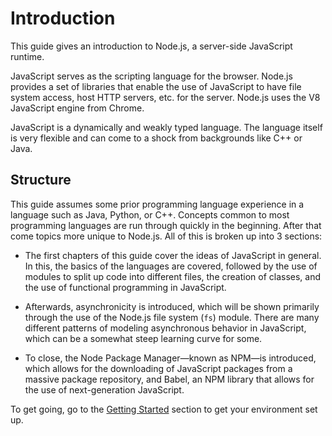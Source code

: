 # Introduction

This guide gives an introduction to Node.js, a server-side JavaScript runtime.

JavaScript serves as the scripting language for the browser. Node.js provides a
set of libraries that enable the use of JavaScript to have file system access,
host HTTP servers, etc. for the server. Node.js uses the V8 JavaScript engine
from Chrome.

JavaScript is a dynamically and weakly typed language. The language itself is
very flexible and can come to a shock from backgrounds like C++ or Java.

## Structure

This guide assumes some prior programming language experience in a language
such as Java, Python, or C++. Concepts common to most programming languages are
run through quickly in the beginning. After that come topics more unique to
Node.js. All of this is broken up into 3 sections:

- The first chapters of this guide cover the ideas of JavaScript in general. In
  this, the basics of the languages are covered, followed by the use of modules
  to split up code into different files, the creation of classes, and the use
  of functional programming in JavaScript.

- Afterwards, asynchronicity is introduced, which will be shown primarily
  through the use of the Node.js file system (`fs`) module. There are many
  different patterns of modeling asynchronous behavior in JavaScript, which can
  be a somewhat steep learning curve for some.

- To close, the Node Package Manager&mdash;known as NPM&mdash;is introduced,
  which allows for the downloading of JavaScript packages from a massive
  package repository, and Babel, an NPM library that allows for the use of
  next-generation JavaScript.

To get going, go to the [Getting Started](getting-started/index.html) section
to get your environment set up.
